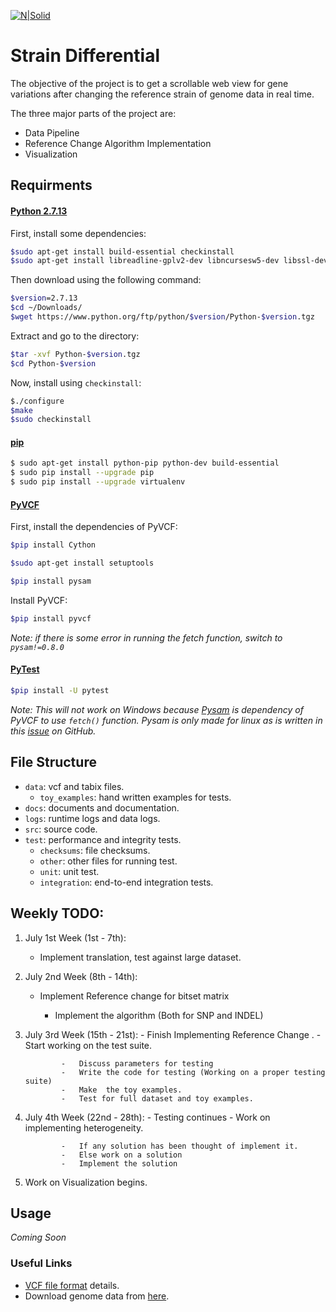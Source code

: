 [![N|Solid](https://developers.google.com/open-source/gsoc/resources/downloads/GSoC-logo-horizontal.svg)](https://summerofcode.withgoogle.com/projects/?lipi=urn%3Ali%3Apage%3Ad_flagship3_profile_view_base%3BmtMbABy2QHWwVfPokBUNnw%3D%3D#5216557551583232)

# Strain Differential

The objective of the project is to get a scrollable web view for gene variations after changing the reference strain of genome data in real time.

The three major parts of the project are:
  - Data Pipeline
  - Reference Change Algorithm Implementation
  - Visualization

## Requirments

#### [Python 2.7.13](https://docs.python.org/2/using/index.html)

First, install some dependencies:

```sh
$sudo apt-get install build-essential checkinstall
$sudo apt-get install libreadline-gplv2-dev libncursesw5-dev libssl-dev libsqlite3-dev tk-dev libgdbm-dev libc6-dev libbz2-dev
```
Then download using the following command:
```sh
$version=2.7.13
$cd ~/Downloads/
$wget https://www.python.org/ftp/python/$version/Python-$version.tgz
```
Extract and go to the directory:

```sh
$tar -xvf Python-$version.tgz
$cd Python-$version
```
Now, install using `checkinstall`:
```sh
$./configure
$make
$sudo checkinstall
```

#### [pip](https://pip.pypa.io/en/stable/)

```sh
$ sudo apt-get install python-pip python-dev build-essential 
$ sudo pip install --upgrade pip 
$ sudo pip install --upgrade virtualenv 
```
#### [PyVCF](http://pyvcf.readthedocs.io/)

First, install the dependencies of PyVCF:
```sh
$pip install Cython
```
```sh
$sudo apt-get install setuptools
```
```sh
$pip install pysam
```
Install PyVCF:
```sh
$pip install pyvcf
```
_Note: if there is some error in running the fetch function, switch to `pysam!=0.8.0`_

#### [PyTest](https://docs.pytest.org/en/latest/getting-started.html)

```sh
$pip install -U pytest
```

_Note: This will not work on Windows because [Pysam](https://github.com/pysam-developers/pysam) is dependency of PyVCF to use `fetch()` function. Pysam is only made for linux as is written in this [issue](https://github.com/pysam-developers/pysam) on GitHub._


## File Structure

- `data`: vcf and tabix files.
    - `toy_examples`: hand written examples for tests.
- `docs`: documents and documentation.
- `logs`: runtime logs and data logs.
- `src`: source code.
- `test`: performance and integrity tests.
    - `checksums`: file checksums.
    - `other`: other files for running test.
    - `unit`: unit test.
    - `integration`: end-to-end integration tests.

## Weekly TODO:

1.	July 1st Week  (1st - 7th):  
      -   Implement translation, test against large dataset.
      
2.   July 2nd Week (8th - 14th): 
        -	Implement Reference change for bitset matrix
        
             -	Implement the algorithm (Both for SNP and INDEL)
3.	July 3rd Week (15th - 21st):
        -	Finish Implementing Reference Change .
        -	Start working on the test suite.
        
                -	Discuss parameters for testing
                -	Write the code for testing (Working on a proper testing suite)
                -	Make  the toy examples.
                -	Test for full dataset and toy examples.
                
4.	July 4th Week (22nd - 28th):
        -	Testing continues
        -	Work on implementing heterogeneity.
        
                -	If any solution has been thought of implement it.
                -	Else work on a solution 
                -	Implement the solution
                
5.	Work on Visualization begins.



## Usage


_*Coming Soon*_


### Useful Links

- [VCF file format](https://en.wikipedia.org/wiki/Variant_Call_Format) details.
- Download genome data from [here](http://ensemblgenomes.org/info/access/ftp).


